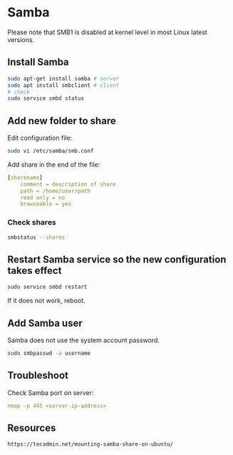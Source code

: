 # Samba

Please note that SMB1 is disabled at kernel level in most Linux latest versions.

## Install Samba

```sh
sudo apt-get install samba # server
sudo apt install smbclient # client
# check
sudo service smbd status
```

## Add new folder to share

Edit configuration file:

```sh
sudo vi /etc/samba/smb.conf
```

Add share in the end of the file:

```yaml
[sharename]
    comment = description of share
    path = /home/user/path
    read only = no
    browseable = yes
```

### Check shares

```sh
smbstatus --shares
```

## Restart Samba service so the new configuration takes effect

```sh
sudo service smbd restart
```

If it does not work, reboot.

## Add Samba user

Samba does not use the system account password.

```sh
sudo smbpasswd -a username
```

## Troubleshoot 

Check Samba port on server:

```yaml
nmap -p 445 <server-ip-address>
```

## Resources
```
https://tecadmin.net/mounting-samba-share-on-ubuntu/
```
